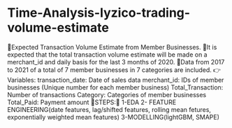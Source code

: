 # Time-Analysis-Iyzico-trading-volume-estimate
🚩Expected Transaction Volume Estimate from Member Businesses.
🛒It is expected that the total transaction volume estimate will be made on a merchant_id and daily basis for the last 3 months of 2020.
🛒Data from 2017 to 2021 of a total of 7 member businesses in 7 categories are included.
👉Variables:
transaction_date: Date of sales data
merchant_id: IDs of member businesses (Unique number for each member business)
Total_Transaction: Number of transactions
Category: Categories of member businesses
Total_Paid: Payment amount
🚀STEPS:🚀
1-EDA    2- FEATURE ENGINEERING(date features, lag/shifted features, rolling mean fetures, exponentially weighted mean features)
3-MODELLING(lightGBM, SMAPE)
